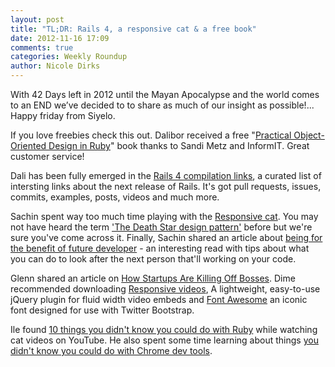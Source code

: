 ```yaml
---
layout: post
title: "TL;DR: Rails 4, a responsive cat & a free book"
date: 2012-11-16 17:09
comments: true
categories: Weekly Roundup
author: Nicole Dirks
---
```


With 42 Days left in 2012 until the Mayan Apocalypse and the world comes to an END we’ve decided to to share as much of our insight as possible!... Happy friday from Siyelo.

If you love freebies check this out. Dalibor received a free "[Practical Object-Oriented Design in Ruby](http://https://twitter.com/sandimetz/status/268753825916133376)" book thanks to Sandi Metz and InformIT.  Great customer service!

Dali has been fully emerged in the [Rails 4 compilation links](http://blog.wyeworks.com/2012/11/13/rails-4-compilation-links/), a curated list of intersting links about the next release of Rails.  It's got pull requests, issues, commits, examples, posts, videos and much more.

Sachin spent way too much time playing with the [Responsive cat](http://roxik.com/cat/).  You may not have heard the term  ['The Death Star design pattern'](http://kkovacs.eu/the-death-star-design-pattern) before but we're sure you've come across it.  Finally, Sachin shared an article about [being for the benefit of future developer](http://tx.pignata.com/2012/11/being-for-the-benefit-of-future-developer.html) - an interesting read with tips about what you can do to look after the next person that'll working on your code.

Glenn shared an article on [How Startups Are Killing Off Bosses](http://www.businessinsider.com/how-startups-are-killing-off-bosses-2012-10). Dime recommended downloading [Responsive videos](http://fitvidsjs.com/), A lightweight, easy-to-use jQuery plugin for fluid width video embeds and [Font Awesome](http://fortawesome.github.com/Font-Awesome ) an iconic font designed for use with Twitter Bootstrap.

Ile found [10 things you didn't know you could do with Ruby](http://www.youtube.com/watch?v=aBgnlBoIkVM) while watching cat videos on YouTube.  He also spent some time learning about things [you didn't know you could do with Chrome dev tools](http://www.igvita.com/2012/11/14/wait-chrome-devtools-could-do-that/ ).
